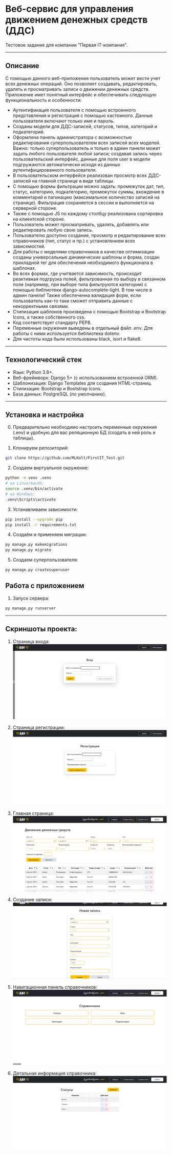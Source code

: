 # Веб-сервис для управления движением денежных средств (ДДС)

Тестовое задание для компании "Первая IT-компания".

---

## Описание

С помощью данного веб-приложения пользователь может вести учет всех
денежных операций. Оно позволяет создавать, редактировать, 
удалять и просматривать записи о движении денежных
средств. 
Приложение имет понятный интерфейс и обеспечивать следующую функциональность и особенности:
- Аутентификация пользователя с помощью встроенного представления и регистрация с помощью кастомного.
Данные пользователя включают только имя и пароль.
- Созданы модели для ДДС-записей, статусов, типов, категорий и подкатегорий.
- Оформлена панель администратора с возможностью редактирования суперпользователем всех записей всех моделей. Важно: 
только суперпользователь и только в админ панели может задать любого пользователя любой записи; 
создавая запись через пользовательский интерфейс, данные для поля user в модели подгружаются автоматически исходя из
данных аутентифицированного пользователя.
- В пользовательском интерфейсе реализован просмотр всех ДДС-записей на главной странице в виде таблицы.
- С помощью формы фильтрации можно задать: промежуток дат, тип, статус, категорию, подкатегорию, промежуток суммы,
вхождение в комментарий и пагинацию (максимальное количество записей на странице). Фильтрация сохраняется в сессии и выполняется на серверной стороне.
- Также с помощью JS по каждому столбцу реализована сортировка на клиентской стороне.
- Пользователь может просматривать, удалять, добавлять или редактировать любую свою запись.
- Пользователю доступно создание, просмотр и редактирование всех справочников (тип, статус и пр.) с установлением всех зависемостей.
- Для работы с моделями справочников в качестве оптимизации созданы универсальные динамические шаблоны и форма, создан 
прикладной тег для обеспечения необходимого функционала в шаблонах.
- Во всех формах, где учитвается зависимость, происходит реактивная подгрузка полей, фильтрованная по выбору в связанном поле
  (например, при выборе типа фильтруются категории) с помощью библиотеки django-autocomplete-light. В том числе в админ панели!
Также обеспеченна валидация форм, если пользователь как-то таки сможет отправить данные с некорректными связями.
- Стилизация шаблонов произведена с помощью Bootstrap и Bootstrap Icons, а также собственного css.
- Код соответствует стандарту PEP8.
- Переменные окружения выведены в отдельный файл .env. Для работы с ними используется библиотека dotenv.
- Для чистоты кода были использованы black, isort и flake8.

---

## Технологический стек
* Язык: Python 3.8+.
* Веб-фреймворк: Django 5+ (с использованием встроенной ORM).
* Шаблонизация: Django Templates для создания HTML-страниц.
* Стилизация: Bootstrap и Bootstrap Icons.
* База данных: PostgreSQL (по умолчанию).

---

## Установка и настройка
0) Предварительно необходимо настроить переменные окружения (.env) и удобную для вас реляционную БД (создать в ней роль и таблицы).

1) Клонируем репозиторий:
```bash
git clone https://github.com/MLKolt/FirstIT_Test.git
```
2) Создаем виртуальное окружение:
```bash
python -m venv .venv
# на Linux/macOS:
source .venv/bin/activate
# на Windows:
.venv\Scripts\activate
```
3) Устанавливаем зависимости:
```bash
pip install --upgrade pip
pip install -r requirements.txt
```
4) Создаём и применяем миграции:
```bash
py manage.py makemigrations
py manage.py migrate
```
5) Создаем суперпользователя:
```bash
py manage.py createsuperuser
```

## Работа с приложением
1) Запуск сервера:
```bash
py manage.py runserver
```

---

## Скриншоты проекта:
1) Страница входа:
![Вход.png](Скриншоты/Вход.png)  
  

2) Страница регистрации:
![Регистрация.png](Скриншоты/Регистрация.png)  
  

3) Главная страница:
![Главная.png](Скриншоты/Главная.png)  
  

4) Создание записи:
![Создание записи.png](Скриншоты/Создание%20записи.png)  
  

5) Навигационная панель справочников:
![Навигационная страница по справочникам.png](Скриншоты/Навигационная%20страница%20по%20справочникам.png)


6) Детальная информация справочника:
![Детальная информация справочника.png](Скриншоты/Детальная%20информация%20справочника.png)
